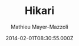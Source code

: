 ---
title: Hikari
github: 'https://github.com/mx3m/hikari-for-Jekyll'
demo: 'https://mx3m.github.io/hikari-for-Jekyll/'
author: Mathieu Mayer-Mazzoli
ssg:
  - Jekyll
cms:
  - No Cms
date: 2014-02-01T08:30:55.000Z
github_branch: gh-pages
description: An open-source theme for Jekyll
stale: false
disabled: true
disabled_reason: demo url not found
---